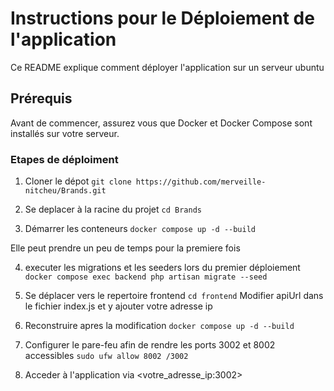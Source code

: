 # Instructions pour le Déploiement de l'application 
Ce README explique comment déployer l'application sur un serveur ubuntu
## Prérequis
Avant de commencer, assurez vous que Docker et Docker Compose sont installés sur votre serveur.

### Etapes de déploiment

1. Cloner le dépot ```git clone https://github.com/merveille-nitcheu/Brands.git```

2. Se deplacer à la racine du projet ```cd Brands```

3. Démarrer les conteneurs ```docker compose up -d --build```

Elle peut prendre un peu de temps pour la premiere fois 

4. executer les migrations et les seeders lors du premier déploiement  ```docker compose exec backend php artisan migrate --seed ```

5. Se déplacer vers le repertoire frontend ```cd frontend```
Modifier apiUrl dans le fichier index.js et y ajouter votre adresse ip

6. Reconstruire apres la modification ```docker compose up -d --build```

7. Configurer le pare-feu afin de rendre les ports 3002 et 8002 accessibles ```sudo ufw allow 8002 /3002```


8. Acceder à l'application via <votre_adresse_ip:3002>
